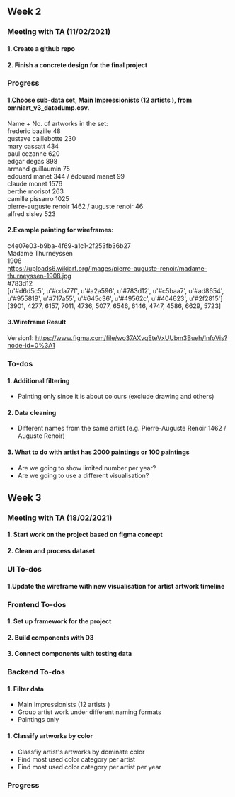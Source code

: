 ## Week 2
### Meeting with TA (11/02/2021)
#### 1. Create a github repo
#### 2. Finish a concrete design for the final project

### Progress

#### 1.Choose sub-data set, Main Impressionists (12 artists ), from omniart_v3_datadump.csv. 
Name + No. of artworks in the set:    
frederic bazille 48  
gustave caillebotte 230  
mary cassatt 434  
paul cezanne 620  
edgar degas 898  
armand guillaumin 75  
edouard manet 344 / édouard manet 99  
claude monet 1576  
berthe morisot 263    
camille pissarro 1025  
pierre-auguste renoir 1462 / auguste renoir 46  
alfred sisley 523  

#### 2.Example painting for wireframes:
c4e07e03-b9ba-4f69-a1c1-2f253fb36b27  
Madame Thurneyssen  
1908  
https://uploads6.wikiart.org/images/pierre-auguste-renoir/madame-thurneyssen-1908.jpg  
#783d12  
[u'#d6d5c5', u'#cda77f', u'#a2a596', u'#783d12', u'#c5baa7', u'#ad8654', u'#955819', u'#717a55', u'#645c36', u'#49562c', u'#404623', u'#2f2815']  
[3901, 4277, 6157, 7011, 4736, 5077, 6546, 6146, 4747, 4586, 6629, 5723]  


#### 3.Wireframe Result
Version1: https://www.figma.com/file/wo37AXvqEteVxUUbm3Bueh/InfoVis?node-id=0%3A1

### To-dos
#### 1. Additional filtering
- Painting only since it is about colours (exclude drawing and others)

#### 2. Data cleaning
- Different names from the same artist (e.g. Pierre-Auguste Renoir 1462 / Auguste Renoir)

#### 3. What to do with artist has 2000 paintings or 100 paintings
- Are we going to show limited number per year?
- Are we going to use a different visualisation?


## Week 3
### Meeting with TA (18/02/2021)
#### 1. Start work on the project based on figma concept
#### 2. Clean and process dataset

### UI To-dos
#### 1.Update the wireframe with new visualisation for artist artwork timeline

### Frontend To-dos
#### 1. Set up framework for the project
#### 2. Build components with D3
#### 3. Connect components with testing data

### Backend To-dos
#### 1. Filter data
- Main Impressionists (12 artists )
- Group artist work under different naming formats
- Paintings only
#### 1. Classify artworks by color
- Classfiy artist's artworks by dominate color 
- Find most used color category per artist
- Find most used color category per artist per year

### Progress
